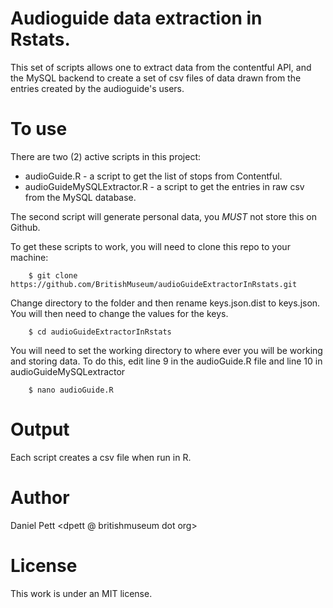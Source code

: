 Audioguide data extraction in Rstats.
=====================================

This set of scripts allows one to extract data from the contentful API, and the MySQL backend to create a 
set of csv files of data drawn from the entries created by the audioguide's users. 

To use
======

There are two (2) active scripts in this project:

 * audioGuide.R - a script to get the list of stops from Contentful.
 * audioGuideMySQLExtractor.R - a script to get the entries in raw csv from the MySQL database.

The second script will generate personal data, you *MUST* not store this on Github.

To get these scripts to work, you will need to clone this repo to your machine:

````
    $ git clone https://github.com/BritishMuseum/audioGuideExtractorInRstats.git 
````

Change directory to the folder and then rename keys.json.dist to keys.json. You will then need to change the
values for the keys. 

````
    $ cd audioGuideExtractorInRstats
````

You will need to set the working directory to where ever you will be working and storing data. To do this, edit
line 9 in the audioGuide.R file and line 10 in audioGuideMySQLextractor

````
    $ nano audioGuide.R
````

Output
======

Each script creates a csv file when run in R. 

Author
======

Daniel Pett <dpett @ britishmuseum dot org>

License
=======

This work is under an MIT license.
